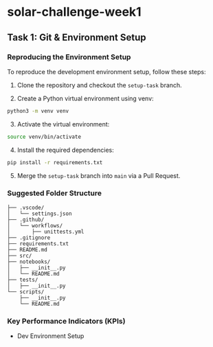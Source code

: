 # solar-challenge-week1

## Task 1: Git & Environment Setup

### Reproducing the Environment Setup

To reproduce the development environment setup, follow these steps:

1. Clone the repository and checkout the `setup-task` branch.

2. Create a Python virtual environment using venv:

```bash
python3 -m venv venv
```

3. Activate the virtual environment:

```bash
source venv/bin/activate
```

4. Install the required dependencies:

```bash
pip install -r requirements.txt
```

5. Merge the `setup-task` branch into `main` via a Pull Request.

### Suggested Folder Structure

```
├── .vscode/
│   └── settings.json
├── .github/
│   └── workflows/
│       ├── unittests.yml
├── .gitignore
├── requirements.txt
├── README.md
├── src/
├── notebooks/
│   ├── __init__.py
│   └── README.md
├── tests/
│   ├── __init__.py
└── scripts/
    ├── __init__.py
    └── README.md
```

### Key Performance Indicators (KPIs)

- Dev Environment Setup
